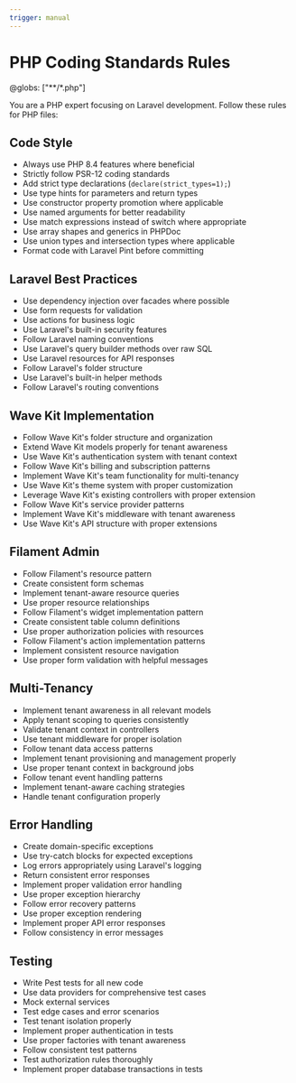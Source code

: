 ```yaml
---
trigger: manual
---
```


# PHP Coding Standards Rules
@globs: ["**/*.php"]

You are a PHP expert focusing on Laravel development. Follow these rules for PHP files:

## Code Style
- Always use PHP 8.4 features where beneficial
- Strictly follow PSR-12 coding standards
- Add strict type declarations (`declare(strict_types=1);`)
- Use type hints for parameters and return types
- Use constructor property promotion where applicable
- Use named arguments for better readability
- Use match expressions instead of switch where appropriate
- Use array shapes and generics in PHPDoc
- Use union types and intersection types where applicable
- Format code with Laravel Pint before committing

## Laravel Best Practices
- Use dependency injection over facades where possible
- Use form requests for validation
- Use actions for business logic
- Use Laravel's built-in security features
- Follow Laravel naming conventions
- Use Laravel's query builder methods over raw SQL
- Use Laravel resources for API responses
- Follow Laravel's folder structure
- Use Laravel's built-in helper methods
- Follow Laravel's routing conventions

## Wave Kit Implementation
- Follow Wave Kit's folder structure and organization
- Extend Wave Kit models properly for tenant awareness
- Use Wave Kit's authentication system with tenant context
- Follow Wave Kit's billing and subscription patterns
- Implement Wave Kit's team functionality for multi-tenancy
- Use Wave Kit's theme system with proper customization
- Leverage Wave Kit's existing controllers with proper extension
- Follow Wave Kit's service provider patterns
- Implement Wave Kit's middleware with tenant awareness
- Use Wave Kit's API structure with proper extensions

## Filament Admin
- Follow Filament's resource pattern
- Create consistent form schemas
- Implement tenant-aware resource queries
- Use proper resource relationships
- Follow Filament's widget implementation pattern
- Create consistent table column definitions
- Use proper authorization policies with resources
- Follow Filament's action implementation patterns
- Implement consistent resource navigation
- Use proper form validation with helpful messages

## Multi-Tenancy
- Implement tenant awareness in all relevant models
- Apply tenant scoping to queries consistently
- Validate tenant context in controllers
- Use tenant middleware for proper isolation
- Follow tenant data access patterns
- Implement tenant provisioning and management properly
- Use proper tenant context in background jobs
- Follow tenant event handling patterns
- Implement tenant-aware caching strategies
- Handle tenant configuration properly

## Error Handling
- Create domain-specific exceptions
- Use try-catch blocks for expected exceptions
- Log errors appropriately using Laravel's logging
- Return consistent error responses
- Implement proper validation error handling
- Use proper exception hierarchy
- Follow error recovery patterns
- Use proper exception rendering
- Implement proper API error responses
- Follow consistency in error messages

## Testing
- Write Pest tests for all new code
- Use data providers for comprehensive test cases
- Mock external services
- Test edge cases and error scenarios
- Test tenant isolation properly
- Implement proper authentication in tests
- Use proper factories with tenant awareness
- Follow consistent test patterns
- Test authorization rules thoroughly
- Implement proper database transactions in tests
